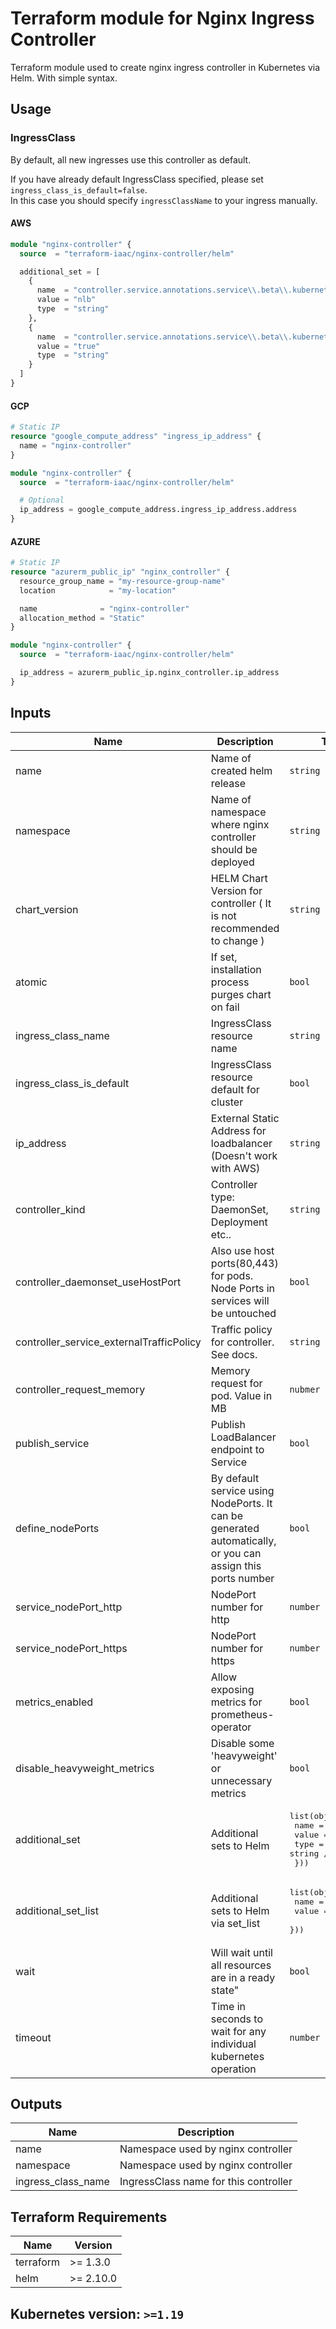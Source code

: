 Terraform module for Nginx Ingress Controller
==========================================

Terraform module used to create nginx ingress controller in Kubernetes via Helm. With simple syntax.

## Usage

### IngressClass 
By default, all new ingresses use this controller as default. 

If you have already default IngressClass specified, please set `ingress_class_is_default=false`. \
In this case you should specify `ingressClassName` to your ingress manually.

#### AWS
```terraform
module "nginx-controller" {
  source  = "terraform-iaac/nginx-controller/helm"

  additional_set = [
    {
      name  = "controller.service.annotations.service\\.beta\\.kubernetes\\.io/aws-load-balancer-type"
      value = "nlb"
      type  = "string"
    },
    {
      name  = "controller.service.annotations.service\\.beta\\.kubernetes\\.io/aws-load-balancer-cross-zone-load-balancing-enabled"
      value = "true"
      type  = "string"
    }
  ]
}
```

#### GCP
```terraform
# Static IP
resource "google_compute_address" "ingress_ip_address" {
  name = "nginx-controller"
}

module "nginx-controller" {
  source  = "terraform-iaac/nginx-controller/helm"

  # Optional
  ip_address = google_compute_address.ingress_ip_address.address
}
```

#### AZURE
```terraform
# Static IP
resource "azurerm_public_ip" "nginx_controller" {
  resource_group_name = "my-resource-group-name"
  location            = "my-location"

  name              = "nginx-controller"
  allocation_method = "Static"
}

module "nginx-controller" {
  source  = "terraform-iaac/nginx-controller/helm"

  ip_address = azurerm_public_ip.nginx_controller.ip_address
}
```

## Inputs

| Name | Description | Type | Default |  Required |
|------|-------------|------|---------|:--------:|
| name  | Name of created helm release | `string` | `ingress-nginx` | no |
| namespace  | Name of namespace where nginx controller should be deployed | `string` | `kube-system` | no |
| chart\_version  | HELM Chart Version for controller ( It is not recommended to change )| `string` | `4.0.6` | no |
| atomic  | If set, installation process purges chart on fail | `bool` | `false` | no |
| ingress\_class\_name  | IngressClass resource name | `string` | `nginx` | no |
| ingress\_class\_is_default  | IngressClass resource default for cluster | `bool` | `true` | no |
| ip_address | External Static Address for loadbalancer (Doesn't work with AWS) | `string` | n/a | no |
| controller_kind | Controller type: DaemonSet, Deployment etc.. | `string` | `DaemonSet` | no |
| controller_daemonset_useHostPort | Also use host ports(80,443) for pods. Node Ports in services will be untouched | `bool` | `false` | no |
| controller_service_externalTrafficPolicy | Traffic policy for controller. See docs. | `string` | `Local` | no |
| controller_request_memory | Memory request for pod. Value in MB | `nubmer` | `140` | no |
| publish_service | Publish LoadBalancer endpoint to Service | `bool` | `true` | no |
| define_nodePorts | By default service using NodePorts. It can be generated automatically, or you can assign this ports number | `bool` | `true` | no |
| service_nodePort_http | NodePort number for http | `number` | `32001` | no |
| service_nodePort_https | NodePort number for https | `number` | `32002` | no |
| metrics_enabled | Allow exposing metrics for prometheus-operator | `bool` | `false` | no |
| disable_heavyweight_metrics | Disable some 'heavyweight' or unnecessary metrics | `bool` | `false` | no |
| additional\_set | Additional sets to Helm | <pre>list(object({<br>    name  = string<br>    value = string<br>    type  = string // Optional<br>  }))</pre> | `[]` |  no |
| additional\_set\_list | Additional sets to Helm via set_list | <pre>list(object({<br>    name  = string<br>    value = list<br>  }))</pre> | `[]` |  no |
| wait | Will wait until all resources are in a ready state" | `bool` | `true` | no |
| timeout | Time in seconds to wait for any individual kubernetes operation | `number` | `300` | no |

## Outputs
| Name | Description |
|------|:-----------:|
| name | Namespace used by nginx controller |
| namespace | Namespace used by nginx controller | 
| ingress\_class\_name | IngressClass name for this controller | 

## Terraform Requirements

| Name | Version  |
|------|----------|
| terraform | >= 1.3.0 |
| helm | >= 2.10.0 |

## Kubernetes version: `>=1.19`

